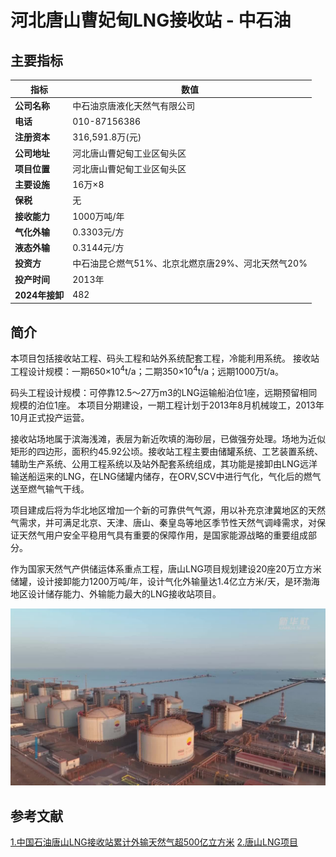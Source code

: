 # 河北唐山曹妃甸LNG接收站 - 中石油

## 主要指标
|指标|数值|
|---|--------|
|**公司名称**|中石油京唐液化天然气有限公司|
|**电话**|010-87156386|
|**注册资本**|316,591.8万(元)|
|**公司地址**|河北唐山曹妃甸工业区甸头区|
|**项目位置**|河北唐山曹妃甸工业区甸头区|
|**主要设施**|16万×8|
|**保税**|无|
|**接收能力**|1000万吨/年|
|**气化外输**|0.3303元/方|
|**液态外输**|0.3144元/方|
|**投资方**|中石油昆仑燃气51%、北京北燃京唐29%、河北天然气20%|
|**投产时间**|2013年|
|**2024年接卸**|482|

## 简介

本项目包括接收站工程、码头工程和站外系统配套工程，冷能利用系统。
接收站工程设计规模：一期650×10<sup>4</sup>t/a；二期350×10<sup>4</sup>t/a；远期1000万t/a。

码头工程设计规模：可停靠12.5～27万m3的LNG运输船泊位1座，远期预留相同规模的泊位1座。
本项目分期建设，一期工程计划于2013年8月机械竣工，2013年10月正式投产运营。

接收站场地属于滨海浅滩，表层为新近吹填的海砂层，已做强夯处理。场地为近似矩形的四边形，面积约45.92公顷。接收站工程主要由储罐系统、工艺装置系统、辅助生产系统、公用工程系统以及站外配套系统组成，其功能是接卸由LNG远洋输送船运来的LNG，在LNG储罐内储存，在ORV,SCV中进行气化，气化后的燃气送至燃气输气干线。

项目建成后将为华北地区增加一个新的可靠供气气源，用以补充京津冀地区的天然气需求，并可满足北京、天津、唐山、秦皇岛等地区季节性天然气调峰需求，对保证天然气用户安全平稳用气具有重要的保障作用，是国家能源战略的重要组成部分。

作为国家天然气产供储运体系重点工程，唐山LNG项目规划建设20座20万立方米储罐，设计接卸能力1200万吨/年，设计气化外输量达1.4亿立方米/天，是环渤海地区设计储存能力、外输能力最大的LNG接收站项目。

![唐山LNG](./images/rt015_2508280917.png)



## 参考文献
[1.中国石油唐山LNG接收站累计外输天然气超500亿立方米](http://zygh.tangshan.gov.cn/ts/xwdt/10899642327357734912.html)
[2.唐山LNG项目](https://baike.baidu.com/item/%E5%94%90%E5%B1%B1LNG%E9%A1%B9%E7%9B%AE/8393926)